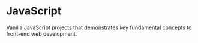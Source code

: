 # JavaScript
Vanilla JavaScript projects that demonstrates key fundamental concepts to front-end web development.
